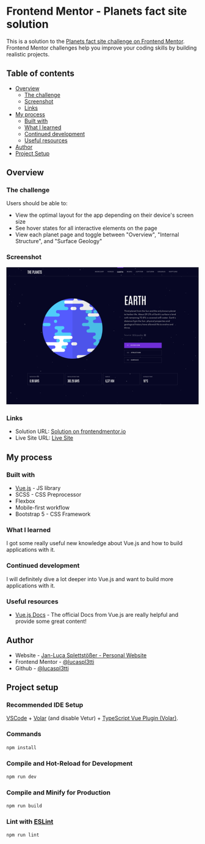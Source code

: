 # Frontend Mentor - Planets fact site solution

This is a solution to the [Planets fact site challenge on Frontend Mentor](https://www.frontendmentor.io/challenges/planets-fact-site-gazqN8w_f). Frontend Mentor challenges help you improve your coding skills by building realistic projects.

## Table of contents

- [Overview](#overview)
  - [The challenge](#the-challenge)
  - [Screenshot](#screenshot)
  - [Links](#links)
- [My process](#my-process)
  - [Built with](#built-with)
  - [What I learned](#what-i-learned)
  - [Continued development](#continued-development)
  - [Useful resources](#useful-resources)
- [Author](#author)
- [Project Setup](#project-setup)

## Overview

### The challenge

Users should be able to:

- View the optimal layout for the app depending on their device's screen size
- See hover states for all interactive elements on the page
- View each planet page and toggle between "Overview", "Internal Structure", and "Surface Geology"

### Screenshot

![](./screenshot.jpg)

### Links

- Solution URL: [Solution on frontendmentor.io](https://your-live-site-url.com)
- Live Site URL: [Live Site](https://planet-facts-jls.netlify.app/)

## My process

### Built with

- [Vue.js](https://vuejs.org/) - JS library
- SCSS - CSS Preprocessor
- Flexbox
- Mobile-first workflow
- Bootstrap 5 - CSS Framework

### What I learned

I got some really useful new knowledge about Vue.js and how to build applications with it.

### Continued development

I will definitely dive a lot deeper into Vue.js and want to build more applications with it.

### Useful resources

- [Vue.js Docs](https://vuejs.org/guide/) - The official Docs from Vue.js are really helpful and provide some great content!

## Author

- Website - [Jan-Luca Splettstößer - Personal Website](https://www.spletti.info)
- Frontend Mentor - [@lucaspl3tti](https://www.frontendmentor.io/profile/lucaspl3tti)
- Github - [@lucaspl3tti](https://github.com/lucaspl3tti)

## Project setup

### Recommended IDE Setup

[VSCode](https://code.visualstudio.com/) + [Volar](https://marketplace.visualstudio.com/items?itemName=johnsoncodehk.volar) (and disable Vetur) + [TypeScript Vue Plugin (Volar)](https://marketplace.visualstudio.com/items?itemName=johnsoncodehk.vscode-typescript-vue-plugin).

### Commands

```sh
npm install
```

### Compile and Hot-Reload for Development

```sh
npm run dev
```

### Compile and Minify for Production

```sh
npm run build
```

### Lint with [ESLint](https://eslint.org/)

```sh
npm run lint
```

